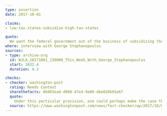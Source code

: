 ```yaml
---
type: assertion
date: 2017-10-01

claims:
- low-tax-states-subsidize-high-tax-states

quote:
  We want the federal government out of the business of subsidizing the states.
where: interview with George Stephanopoulos
sources:
- type: archive-org
  id: WJLA_20171001_130000_This_Week_With_George_Stephanopoulos
  start: 1632.4
  duration: 4.3

checks:
- checker: washington-post
  rating: Needs Context
  sharethefacts: 8b903ead-d960-47e4-9e89-dbe026b91e67
  quote:
    Under this particular provision, one could perhaps make the case that they are being subsidized by low-tax states. But when you step back and look at the total revenue and spending picture, blue states could make the case that they are subsidizing other states, as various reports show they receive far less in federal spending than they pay in federal taxes.
  source: https://www.washingtonpost.com/news/fact-checker/wp/2017/10/06/are-red-low-tax-states-subsidizing-blue-high-tax-states-through-the-tax-code/
---
```


